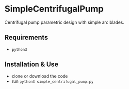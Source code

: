 # SimpleCentrifugalPump
Centrifugal pump parametric design with simple arc blades.

## Requirements

  * `python3`
  

## Installation & Use

  * clone or download the code
  * run `python3 simple_centrifugal_pump.py`
